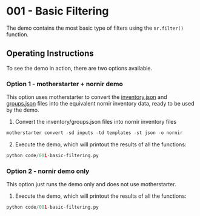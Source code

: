 # 001 - Basic Filtering

The demo contains the most basic type of filters using the `nr.filter()` function.

## Operating Instructions

To see the demo in action, there are two options available.

### Option 1 - motherstarter + nornir demo

This option uses motherstarter to convert the [inventory.json](inputs/inventory.json) and [groups.json](inputs/groups.json) files into the equivalent nornir inventory data, ready to be used by the demo.

1) Convert the inventory/groups.json files into nornir inventory files

```python
motherstarter convert -sd inputs -td templates -st json -o nornir
```

2) Execute the demo, which will printout the results of all the functions:

```python
python code/001-basic-filtering.py
```

### Option 2 - nornir demo only

This option just runs the demo only and does not use motherstarter.

1) Execute the demo, which will printout the results of all the functions:

```python
python code/001-basic-filtering.py
```